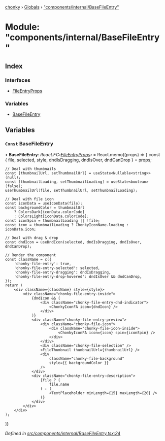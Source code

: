 [chonky](../README.md) › [Globals](../globals.md) › ["components/internal/BaseFileEntry"](_components_internal_basefileentry_.md)

# Module: "components/internal/BaseFileEntry"

## Index

### Interfaces

* [FileEntryProps](../interfaces/_components_internal_basefileentry_.fileentryprops.md)

### Variables

* [BaseFileEntry](_components_internal_basefileentry_.md#const-basefileentry)

## Variables

### `Const` BaseFileEntry

• **BaseFileEntry**: *React.FC‹[FileEntryProps](../interfaces/_components_internal_basefileentry_.fileentryprops.md)›* = React.memo((props) => {
    const { file, selected, style, dndIsDragging, dndIsOver, dndCanDrop } = props;

    // Deal with thumbnails
    const [thumbnailUrl, setThumbnailUrl] = useState<Nullable<string>>(null);
    const [thumbnailLoading, setThumbnailLoading] = useState<boolean>(false);
    useThumbnailUrl(file, setThumbnailUrl, setThumbnailLoading);

    // Deal with file icon
    const iconData = useIconData(file);
    const backgroundColor = thumbnailUrl
        ? ColorsDark[iconData.colorCode]
        : ColorsLight[iconData.colorCode];
    const iconSpin = thumbnailLoading || !file;
    const icon = thumbnailLoading ? ChonkyIconName.loading : iconData.icon;

    // Deal with drag & drop
    const dndIcon = useDndIcon(selected, dndIsDragging, dndIsOver, dndCanDrop);

    // Render the component
    const className = c({
        'chonky-file-entry': true,
        'chonky-file-entry-selected': selected,
        'chonky-file-entry-dragging': dndIsDragging,
        'chonky-file-entry-drop-hovered': dndIsOver && dndCanDrop,
    });
    return (
        <div className={className} style={style}>
            <div className="chonky-file-entry-inside">
                {dndIcon && (
                    <div className="chonky-file-entry-dnd-indicator">
                        <ChonkyIconFA icon={dndIcon} />
                    </div>
                )}
                <div className="chonky-file-entry-preview">
                    <div className="chonky-file-icon">
                        <div className="chonky-file-icon-inside">
                            <ChonkyIconFA icon={icon} spin={iconSpin} />
                        </div>
                    </div>
                    <div className="chonky-file-selection" />
                    <FileThumbnail thumbnailUrl={thumbnailUrl} />
                    <div
                        className="chonky-file-background"
                        style={{ backgroundColor }}
                    />
                </div>
                <div className="chonky-file-entry-description">
                    {file ? (
                        file.name
                    ) : (
                        <TextPlaceholder minLength={15} maxLength={20} />
                    )}
                </div>
            </div>
        </div>
    );
})

*Defined in [src/components/internal/BaseFileEntry.tsx:24](https://github.com/TimboKZ/Chonky/blob/f29f7b3/src/components/internal/BaseFileEntry.tsx#L24)*
